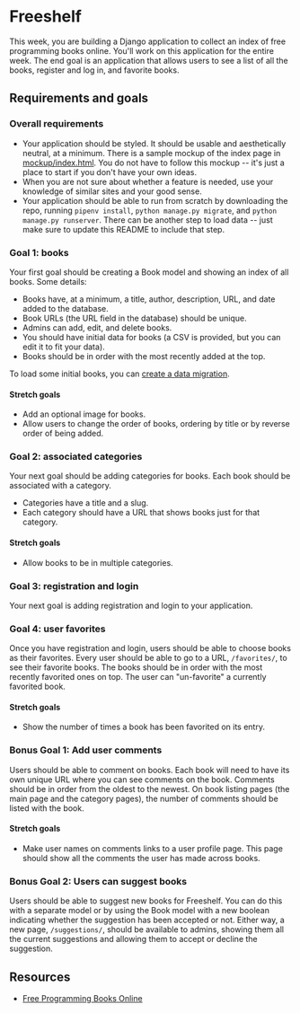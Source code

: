 # Freeshelf

This week, you are building a Django application to collect an index of free programming books online. You'll work on this application for the entire week. The end goal is an application that allows users to see a list of all the books, register and log in, and favorite books.

## Requirements and goals

### Overall requirements

- Your application should be styled. It should be usable and aesthetically neutral, at a minimum. There is a sample mockup of the index page in [mockup/index.html](mockup/index.html). You do not have to follow this mockup -- it's just a place to start if you don't have your own ideas.
- When you are not sure about whether a feature is needed, use your knowledge of similar sites and your good sense.
- Your application should be able to run from scratch by downloading the repo, running `pipenv install`, `python manage.py migrate`, and `python manage.py runserver`. There can be another step to load data -- just make sure to update this README to include that step.

### Goal 1: books

Your first goal should be creating a Book model and showing an index of all books. Some details:

- Books have, at a minimum, a title, author, description, URL, and date added to the database.
- Book URLs (the URL field in the database) should be unique.
- Admins can add, edit, and delete books.
- You should have initial data for books (a CSV is provided, but you can edit it to fit your data).
- Books should be in order with the most recently added at the top.

To load some initial books, you can [create a data migration](https://docs.djangoproject.com/en/2.1/topics/migrations/#data-migrations).

#### Stretch goals

- Add an optional image for books.
- Allow users to change the order of books, ordering by title or by reverse order of being added.

### Goal 2: associated categories

Your next goal should be adding categories for books. Each book should be associated with a category.

- Categories have a title and a slug.
- Each category should have a URL that shows books just for that category.

#### Stretch goals

- Allow books to be in multiple categories.

### Goal 3: registration and login

Your next goal is adding registration and login to your application.

### Goal 4: user favorites

Once you have registration and login, users should be able to choose books as their favorites. Every user should be able to go to a URL, `/favorites/`, to see their favorite books. The books should be in order with the most recently favorited ones on top. The user can "un-favorite" a currently favorited book.

#### Stretch goals

- Show the number of times a book has been favorited on its entry.

### Bonus Goal 1: Add user comments

Users should be able to comment on books. Each book will need to have its own unique URL where you can see comments on the book. Comments should be in order from the oldest to the newest. On book listing pages (the main page and the category pages), the number of comments should be listed with the book.

#### Stretch goals

- Make user names on comments links to a user profile page. This page should show all the comments the user has made across books.

### Bonus Goal 2: Users can suggest books

Users should be able to suggest new books for Freeshelf. You can do this with a separate model or by using the Book model with a new boolean indicating whether the suggestion has been accepted or not. Either way, a new page, `/suggestions/`, should be available to admins, showing them all the current suggestions and allowing them to accept or decline the suggestion.

## Resources

- [Free Programming Books Online](https://github.com/EbookFoundation/free-programming-books/blob/master/free-programming-books.md)
